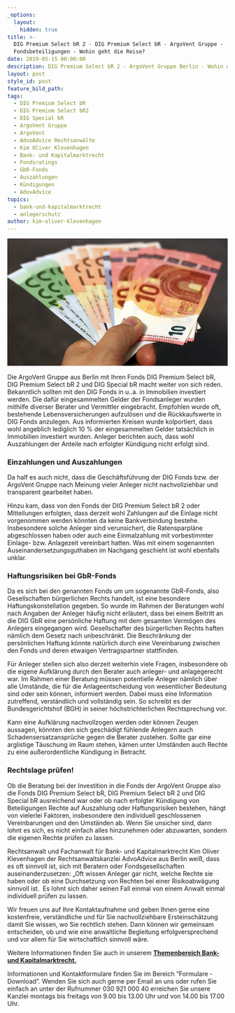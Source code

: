 ```yaml
---
_options:
  layout:
    hidden: true
title: >-
  DIG Premium Select bR 2 - DIG Premium Select bR - ArgoVent Gruppe -
  Fondsbeteiligungen - Wohin geht die Reise?
date: 2019-05-15 00:00:00
description: DIG Premium Select bR 2 - ArgoVent Gruppe Berlin - Wohin geht die Reise?
layout: post
style_id: post
feature_bild_path:
tags:
  - DIG Premium Select bR
  - DIG Premium Select bR2
  - DIG Special bR
  - ArgoVent Gruppe
  - ArgoVent
  - AdvoAdvice Rechtsanwälte
  - Kim Oliver Klevenhagen
  - Bank- und Kapitalmarktrecht
  - Fondsratings
  - GbR-Fonds
  - Auszahlungen
  - Kündigungen
  - AdovAdvice
topics:
  - bank-und-kapitalmarktrecht
  - anlegerschutz
author: kim-oliver-klevenhagen
---
```


![](/uploads/money-1005464-640-7.jpg)

Die ArgoVent Gruppe aus Berlin mit Ihren Fonds DIG Premium Select bR, DIG Premium Select bR 2 und DIG Special bR macht weiter von sich reden. Bekanntlich sollten mit den DIG Fonds in u..a. in Immobilien investiert werden. Die daf&uuml;r eingesammelten Gelder der Fondsanleger wurden mithilfe diverser Berater und Vermittler eingebracht. Empfohlen wurde oft, bestehende Lebensversicherungen aufzul&ouml;sen und die R&uuml;ckkaufswerte in DIG Fonds anzulegen. Aus informierten Kreisen wurde kolportiert, dass wohl angeblich lediglich 10 % der eingesammelten Gelder tats&auml;chlich in Immobilien investiert wurden. Anleger berichten auch, dass wohl Auszahlungen der Anteile nach erfolgter K&uuml;ndigung nicht erfolgt sind.

### Einzahlungen und Auszahlungen

Da half es auch nicht, dass die Gesch&auml;ftsf&uuml;hrung der DIG Fonds bzw. der ArgoVent Gruppe nach Meinung vieler Anleger nicht nachvollziehbar und transparent gearbeitet haben.

Hinzu kam, dass von den Fonds der DIG Premium Select bR 2 oder Mitteilungen erfolgten, dass derzeit wohl Zahlungen auf die Einlage nicht vorgenommen werden k&ouml;nnten da keine Bankverbindung bestehe. Insbesondere solche Anleger sind verunsichert, die Ratensparpl&auml;ne abgeschlossen haben oder auch eine Einmalzahlung mit vorbestimmter Einlage- bzw. Anlagezeit vereinbart hatten. Was mit einem sogenannten Auseinandersetzungsguthaben im Nachgang geschieht ist wohl ebenfalls unklar.

### Haftungsrisiken bei GbR-Fonds

Da es sich bei den genannten Fonds um um sogenannte GbR-Fonds, also Gesellschaften b&uuml;rgerlichen Rechts handelt, ist eine besondere Haftungskonstellation gegeben. So wurde im Rahmen der Beratungen wohl nach Angaben der Anleger h&auml;ufig nicht erl&auml;utert, dass bei einem Beitritt an die DIG GbR eine pers&ouml;nliche Haftung mit dem gesamten Verm&ouml;gen des Anlegers eingegangen wird. Gesellschafter des b&uuml;rgerlichen Rechts haften n&auml;mlich dem Gesetz nach unbeschr&auml;nkt. Die Beschr&auml;nkung der pers&ouml;nlichen Haftung k&ouml;nnte nat&uuml;rlich durch eine Vereinbarung zwischen den Fonds und deren etwaigen Vertragspartner stattfinden.

F&uuml;r Anleger stellen sich also derzeit weiterhin viele Fragen, insbesondere ob die eigene Aufkl&auml;rung durch den Berater auch anleger- und anlagegerecht war. Im Rahmen einer Beratung m&uuml;ssen potentielle Anleger n&auml;mlich &uuml;ber alle Umst&auml;nde, die f&uuml;r die Anlageentscheidung von wesentlicher Bedeutung sind oder sein k&ouml;nnen, informiert werden. Dabei muss eine Information zutreffend, verst&auml;ndlich und vollst&auml;ndig sein. So schreibt es der Bundesgerichtshof (BGH) in seiner h&ouml;chstrichterlichen Rechtsprechung vor.

Kann eine Aufkl&auml;rung nachvollzogen werden oder k&ouml;nnen Zeugen aussagen, k&ouml;nnten den sich gesch&auml;digt f&uuml;hlende Anlegern auch Schadensersatzanspr&uuml;che gegen die Berater zustehen. Sollte gar eine arglistige T&auml;uschung im Raum stehen, k&auml;men unter Umst&auml;nden auch Rechte zu eine au&szlig;erordentliche K&uuml;ndigung in Betracht.

### Rechtslage pr&uuml;fen\!

Ob die Beratung bei der Investition in die Fonds der ArgoVent Gruppe also die Fonds DIG Premium Select bR, DIG Premium Select bR 2 und DIG Special bR ausreichend war oder ob nach erfolgter K&uuml;ndigung von Beteiligungen Rechte auf Auszahlung oder Haftungsrisiken bestehen, h&auml;ngt von vielerlei Faktoren, insbesondere den individuell geschlossenen Vereinbarungen und den Umst&auml;nden ab. Wenn Sie unsicher sind, dann lohnt es sich, es nicht einfach alles hinzunehmen oder abzuwarten, sondern die eigenen Rechte pr&uuml;fen zu lassen.&nbsp;

Rechtsanwalt und Fachanwalt f&uuml;r Bank- und Kapitalmarktrecht Kim Oliver Klevenhagen der Rechtsanwaltskanzlei AdvoAdvice aus Berlin wei&szlig;, dass es oft sinnvoll ist, sich mit Beratern oder Fondsgesellschaften auseinanderzusetzen: „Oft wissen Anleger gar nicht, welche Rechte sie haben oder ob eine Durchsetzung von Rechten bei einer Risikoabw&auml;gung sinnvoll ist. &nbsp;Es lohnt sich daher seinen Fall einmal von einem Anwalt einmal individuell pr&uuml;fen zu lassen.&nbsp;

Wir freuen uns auf Ihre Kontaktaufnahme und geben Ihnen gerne eine kostenfreie, verst&auml;ndliche und f&uuml;r Sie nachvollziehbare Ersteinsch&auml;tzung damit Sie wissen, wo Sie rechtlich stehen. Dann k&ouml;nnen wir gemeinsam entscheiden, ob und wie eine anwaltliche Begleitung erfolgversprechend und vor allem f&uuml;r Sie wirtschaftlich sinnvoll w&auml;re.

Weitere Informationen finden Sie auch in unserem&nbsp;[**Themenbereich Bank- und Kapitalmarktrecht.**](https://advoadvice.de/themen/bank-und-kapitalmarktrecht/)

Informationen und Kontaktformulare finden Sie im Bereich ”Formulare - Download”. Wenden Sie sich auch gerne per Email an uns oder rufen Sie einfach an unter der Rufnummer 030 921 000 40 erreichen Sie unsere Kanzlei montags bis freitags von 9.00 bis 13.00 Uhr und von 14.00 bis 17.00 Uhr.&nbsp;